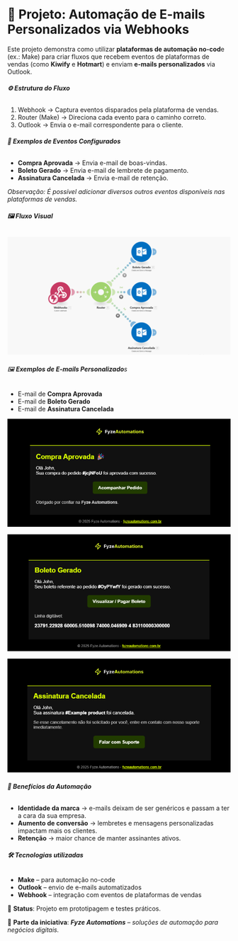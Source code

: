 # **📌 Projeto: Automação de E-mails Personalizados via Webhooks**



Este projeto demonstra como utilizar **plataformas de automação no-cod**e (ex.: Make) para criar fluxos que recebem eventos de plataformas de vendas (como **Kiwify** e **Hotmart**) e enviam **e-mails personalizados** via Outlook.



###### **⚙️ Estrutura do Fluxo**

1. Webhook → Captura eventos disparados pela plataforma de vendas.
2. Router (Make) → Direciona cada evento para o caminho correto.
3. Outlook → Envia o e-mail correspondente para o cliente.



###### **📧 Exemplos de Eventos Configurados**

* **Compra Aprovada** → Envia e-mail de boas-vindas.
* **Boleto Gerado** → Envia e-mail de lembrete de pagamento.
* **Assinatura Cancelada** → Envia e-mail de retenção.



*Observação: É possível adicionar diversos outros eventos disponíveis nas plataformas de vendas.*



###### **🖼️ Fluxo Visual**

![Fluxo](fluxo_automacao_vendas.png)



###### 🖼️ **Exemplos de E-mails Personalizado**s

* E-mail de **Compra Aprovada**
* E-mail de **Boleto Gerado**
* E-mail de **Assinatura Cancelada**



![Compra Aprovada](emails/compra_aprovada.png)

![Boleto Gerado](emails/boleto_gerado.png)

![Assinatura Cancelada](emails/assinatura_cancelada.png)



###### **🚀 Benefícios da Automação**

* **Identidade da marca** → e-mails deixam de ser genéricos e passam a ter a cara da sua empresa.
* **Aumento de conversão** → lembretes e mensagens personalizadas impactam mais os clientes.
* **Retenção** → maior chance de manter assinantes ativos.



###### **🛠️ Tecnologias utilizadas**

* **Make** – para automação no-code
* **Outlook** – envio de e-mails automatizados
* **Webhook** – integração com eventos de plataformas de vendas



📌 **Status**: Projeto em prototipagem e testes práticos.

📌 **Parte da iniciativa**: ***Fyze Automations***<i> – soluções de automação para negócios digitais.</i>

